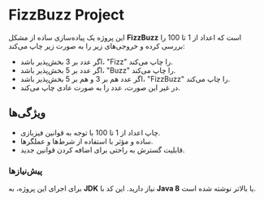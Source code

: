 # FizzBuzz Project

این پروژه یک پیاده‌سازی ساده از مشکل **FizzBuzz** است که اعداد از 1 تا 100 را بررسی کرده و خروجی‌های زیر را به صورت زیر چاپ می‌کند:

- اگر عدد بر 3 بخش‌پذیر باشد، "Fizz" را چاپ می‌کند.
- اگر عدد بر 5 بخش‌پذیر باشد، "Buzz" را چاپ می‌کند.
- اگر عدد هم بر 3 و هم بر 5 بخش‌پذیر باشد، "FizzBuzz" را چاپ می‌کند.
- در غیر این صورت، عدد را به صورت عادی چاپ می‌کند.

## ویژگی‌ها

- چاپ اعداد از 1 تا 100 با توجه به قوانین فیزبازی.
- ساده و مؤثر با استفاده از شرط‌ها و عملگرها.
- قابلیت گسترش به راحتی برای اضافه کردن قوانین جدید.

### پیش‌نیازها
برای اجرای این پروژه، به **JDK** نیاز دارید. این کد با **Java 8** یا بالاتر نوشته شده است.
